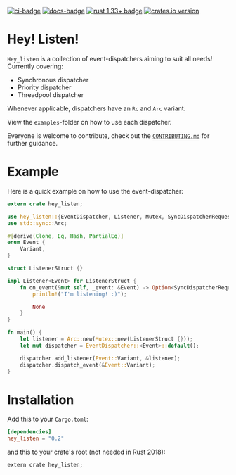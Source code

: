 [![ci-badge][]][ci] [![docs-badge][]][docs] [![rust 1.33+ badge]][rust 1.33+ link] [![crates.io version]][crates.io link]

# Hey! Listen!

`Hey_listen` is a collection of event-dispatchers aiming to suit all needs!\
Currently covering:
* Synchronous dispatcher
* Priority dispatcher
* Threadpool dispatcher

Whenever applicable, dispatchers have an `Rc` and `Arc` variant.

View the `examples`-folder on how to use each dispatcher.

Everyone is welcome to contribute, check out the [`CONTRIBUTING.md`](CONTRIBUTING.md) for further guidance.

# Example

Here is a quick example on how to use the event-dispatcher:

```rust
extern crate hey_listen;

use hey_listen::{EventDispatcher, Listener, Mutex, SyncDispatcherRequest};
use std::sync::Arc;

#[derive(Clone, Eq, Hash, PartialEq)]
enum Event {
    Variant,
}

struct ListenerStruct {}

impl Listener<Event> for ListenerStruct {
    fn on_event(&mut self, _event: &Event) -> Option<SyncDispatcherRequest> {
        println!("I'm listening! :)");

        None
    }
}

fn main() {
    let listener = Arc::new(Mutex::new(ListenerStruct {}));
    let mut dispatcher = EventDispatcher::<Event>::default();

    dispatcher.add_listener(Event::Variant, &listener);
    dispatcher.dispatch_event(&Event::Variant);
}

```

# Installation

Add this to your `Cargo.toml`:

```toml
[dependencies]
hey_listen = "0.2"
```

and this to your crate's root (not needed in Rust 2018):

```rust,ignore
extern crate hey_listen;
```

[ci-badge]: https://img.shields.io/azure-devops/build/lakeware/1942ff94-1b1e-4422-be98-1cd4696568d1/7/breaking-changes.svg?style=flat-square
[ci]: https://dev.azure.com/lakeware/hey_listen/_build?definitionId=7

[docs-badge]: https://img.shields.io/badge/docs-online-5023dd.svg?style=flat-square&colorB=32b6b7
[docs]: https://docs.rs/hey_listen

[rust 1.33+ badge]: https://img.shields.io/badge/rust-1.33+-93450a.svg?style=flat-square&colorB=ff9a0d
[rust 1.33+ link]: https://blog.rust-lang.org/2019/02/28/Rust-1.33.0.html

[crates.io link]: https://crates.io/crates/hey_listen
[crates.io version]: https://img.shields.io/crates/v/hey_listen.svg?style=flat-square&colorB=b73732
